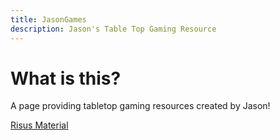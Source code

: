 ```yaml
---
title: JasonGames
description: Jason's Table Top Gaming Resource
---
```


# What is this?
A page providing tabletop gaming resources created by Jason!

[Risus Material](./risusindex)

